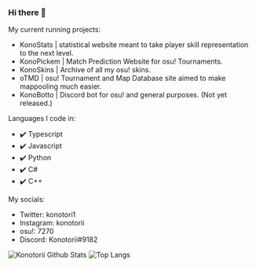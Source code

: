 ### Hi there 👋

My current running projects:
 - KonoStats | statistical website meant to take player skill representation to the next level.
 - KonoPickem | Match Prediction Website for osu! Tournaments.
 - KonoSkins | Archive of all my osu! skins.
 - oTMD | osu! Tournament and Map Database site aimed to make mappooling much easier.
 - KonoBotto | Discord bot for osu! and general purposes. (Not yet released.)
 
Languages I code in:
 - ✔️ Typescript
 - ✔️ Javascript
 - ✔️ Python
 - ✔️ C#
 - ✔️ C++
 
My socials:
 - Twitter: konotori1
 - Instagram: konotorii
 - osu!: 7270
 - Discord: Konotorii#9182

<!--
**konotorii/konotorii** is a ✨ _special_ ✨ repository because its `README.md` (this file) appears on your GitHub profile.

Here are some ideas to get you started:

- 🔭 I’m currently working on ...
- 🌱 I’m currently learning ...
- 👯 I’m looking to collaborate on ...
- 🤔 I’m looking for help with ...
- 💬 Ask me about ...
- 📫 How to reach me: ...
- 😄 Pronouns: ...
- ⚡ Fun fact: ...
-->

![Konotorii Github Stats](https://konotorii-stats.vercel.app/api?username=konotorii&count_private=true&show_icons=true&theme=monokai)
![Top Langs](https://konotorii-stats.vercel.app/api/top-langs/?username=konotorii&count_private=true&show_icons=true&theme=monokai&langs_count=10)
